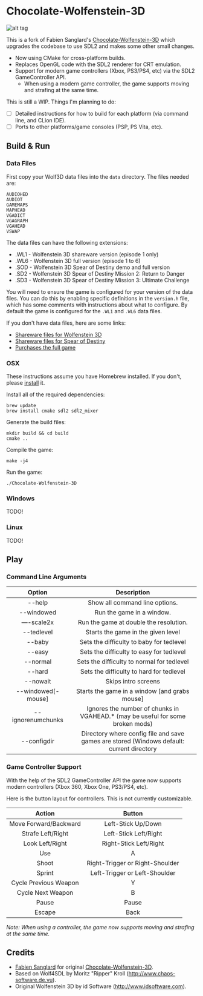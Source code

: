 Chocolate-Wolfenstein-3D
========================

![alt tag](screenshots/crt_aspect.png)

This is a fork of Fabien Sanglard's [Chocolate-Wolfenstein-3D](https://github.com/fabiensanglard/Chocolate-Wolfenstein-3D) which upgrades the codebase to use SDL2 and makes some
other small changes.

* Now using CMake for cross-platform builds.
* Replaces OpenGL code with the SDL2 renderer for CRT emulation.
* Support for modern game controllers (Xbox, PS3/PS4, etc) via the SDL2 GameController API.
    * When using a modern game controller, the game supports moving and strafing at the same time. 

This is still a WIP. Things I'm planning to do:
- [ ] Detailed instructions for how to build for each platform (via command line, and CLion IDE).
- [ ] Ports to other platforms/game consoles (PSP, PS Vita, etc).

## Build & Run

### Data Files

First copy your Wolf3D data files into the `data` directory. The files needed are:

```
AUDIOHED
AUDIOT
GAMEMAPS
MAPHEAD
VGADICT
VGAGRAPH
VGAHEAD
VSWAP
```

The data files can have the following extensions:

* .WL1 - Wolfenstein 3D shareware version (episode 1 only)
* .WL6 - Wolfenstein 3D full version (episode 1 to 6)
* .SOD - Wolfenstein 3D Spear of Destiny demo and full version
* .SD2 - Wolfenstein 3D Spear of Destiny Mission 2: Return to Danger
* .SD3 - Wolfenstein 3D Spear of Destiny Mission 3: Ultimate Challenge

You will need to ensure the game is configured for your version of the data files. You can do this by enabling specific
definitions in the `version.h` file, which has some comments with instructions about what to configure. By default the game is configured for the `.WL1` and `.WL6` data files.

If you don't have data files, here are some links:
* [Shareware files for Wolfenstein 3D](http://maniacsvault.net/ecwolf/files/shareware/wolf3d14.zip)
* [Shareware files for Spear of Destiny](http://maniacsvault.net/ecwolf/files/shareware/soddemo.zip)
* [Purchases the full game](https://www.gog.com/game/wolfenstein_3d_and_spear_of_destiny?pp=979014556ab8cdd13048702896fb99fcc40fe793)

### OSX

These instructions assume you have Homebrew installed. If you don't, please [install](https://brew.sh/) it.

Install all of the required dependencies:

```shell
brew update
brew install cmake sdl2 sdl2_mixer
```

Generate the build files:

```shell
mkdir build && cd build
cmake ..
```

Compile the game:

```shell
make -j4
```

Run the game:

```shell
./Chocolate-Wolfenstein-3D
```

### Windows

TODO!

### Linux

TODO!

## Play

### Command Line Arguments

**Option**|**Description**
:-----:|:-----:
--help|Show all command line options.
--windowed|Run the game in a window.
—-scale2x|Run the game at double the resolution.
--tedlevel <level>|Starts the game in the given level
--baby|Sets the difficulty to baby for tedlevel
--easy|Sets the difficulty to easy for tedlevel
--normal|Sets the difficulty to normal for tedlevel
--hard|Sets the difficulty to hard for tedlevel
--nowait|Skips intro screens
--windowed[-mouse]|Starts the game in a window [and grabs mouse]
--ignorenumchunks|Ignores the number of chunks in VGAHEAD.* (may be useful for some broken mods)
--configdir <dir>|Directory where config file and save games are stored (Windows default: current directory

### Game Controller Support

With the help of the SDL2 GameController API the game now supports modern controllers (Xbox 360, Xbox One, PS3/PS4, etc).

Here is the button layout for controllers. This is not currently customizable.

**Action**|**Button**
:-----:|:-----:
Move Forward/Backward|Left-Stick Up/Down
Strafe Left/Right|Left-Stick Left/Right
Look Left/Right|Right-Stick Left/Right
Use|A
Shoot|Right-Trigger or Right-Shoulder
Sprint|Left-Trigger or Left-Shoulder
Cycle Previous Weapon|Y
Cycle Next Weapon|B
Pause|Pause
Escape|Back

*Note: When using a controller, the game now supports moving and strafing at the same time.*

## Credits

* [Fabien Sanglard](https://fabiensanglard.net/) for original [Chocolate-Wolfenstein-3D](https://github.com/fabiensanglard/Chocolate-Wolfenstein-3D).
* Based on Wolf4SDL by Moritz "Ripper" Kroll (http://www.chaos-software.de.vu).
* Original Wolfenstein 3D by id Software (http://www.idsoftware.com).

